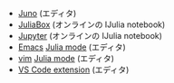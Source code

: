 - [Juno](https://junolab.org) (エディタ)
- [JuliaBox](https://www.juliabox.com) (オンラインの IJulia notebook)
- [Jupyter](https://try.jupyter.org) (オンラインの IJulia notebook)
- [Emacs](https://www.gnu.org/software/emacs) [Julia
  mode](https://www.emacswiki.org/emacs/Julia) (エディタ)
- [vim](https://www.vim.org) [Julia
  mode](https://github.com/JuliaLang/julia-vim) (エディタ)
- [VS Code
  extension](https://marketplace.visualstudio.com/items?itemName=julialang.language-julia)
  (エディタ)
